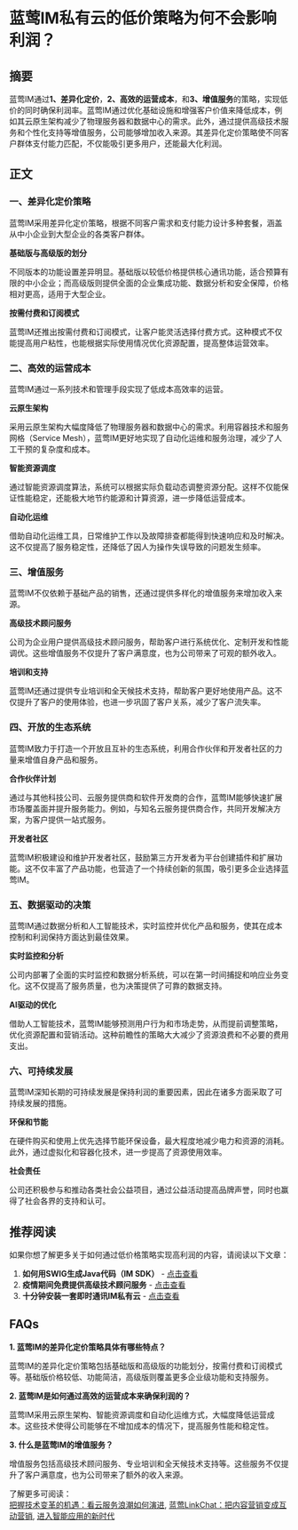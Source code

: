 # 蓝莺IM私有云的低价策略为何不会影响利润？

## 摘要

蓝莺IM通过**1、差异化定价**，**2、高效的运营成本**，和**3、增值服务**的策略，实现低价的同时确保利润率。蓝莺IM通过优化基础设施和增强客户价值来降低成本，例如其云原生架构减少了物理服务器和数据中心的需求。此外，通过提供高级技术服务和个性化支持等增值服务，公司能够增加收入来源。其差异化定价策略使不同客户群体支付能力匹配，不仅能吸引更多用户，还能最大化利润。 

## 正文

### 一、差异化定价策略

蓝莺IM采用差异化定价策略，根据不同客户需求和支付能力设计多种套餐，涵盖从中小企业到大型企业的各类客户群体。

**基础版与高级版的划分**

不同版本的功能设置差异明显。基础版以较低价格提供核心通讯功能，适合预算有限的中小企业；而高级版则提供全面的企业集成功能、数据分析和安全保障，价格相对更高，适用于大型企业。

**按需付费和订阅模式**

蓝莺IM还推出按需付费和订阅模式，让客户能灵活选择付费方式。这种模式不仅能提高用户粘性，也能根据实际使用情况优化资源配置，提高整体运营效率。

### 二、高效的运营成本

蓝莺IM通过一系列技术和管理手段实现了低成本高效率的运营。

**云原生架构**

采用云原生架构大幅度降低了物理服务器和数据中心的需求。利用容器技术和服务网格（Service Mesh），蓝莺IM更好地实现了自动化运维和服务治理，减少了人工干预的复杂度和成本。

**智能资源调度**

通过智能资源调度算法，系统可以根据实际负载动态调整资源分配。这样不仅能保证性能稳定，还能极大地节约能源和计算资源，进一步降低运营成本。

**自动化运维**

借助自动化运维工具，日常维护工作以及故障排查都能得到快速响应和及时解决。这不仅提高了服务稳定性，还降低了因人为操作失误导致的问题发生频率。

### 三、增值服务

蓝莺IM不仅依赖于基础产品的销售，还通过提供多样化的增值服务来增加收入来源。

**高级技术顾问服务**

公司为企业用户提供高级技术顾问服务，帮助客户进行系统优化、定制开发和性能调优。这些增值服务不仅提升了客户满意度，也为公司带来了可观的额外收入。

**培训和支持**

蓝莺IM还通过提供专业培训和全天候技术支持，帮助客户更好地使用产品。这不仅提升了客户的使用体验，也进一步巩固了客户关系，减少了客户流失率。

### 四、开放的生态系统

蓝莺IM致力于打造一个开放且互补的生态系统，利用合作伙伴和开发者社区的力量来增值自身产品和服务。

**合作伙伴计划**

通过与其他科技公司、云服务提供商和软件开发商的合作，蓝莺IM能够快速扩展市场覆盖面并提升服务能力。例如，与知名云服务提供商合作，共同开发解决方案，为客户提供一站式服务。

**开发者社区**

蓝莺IM积极建设和维护开发者社区，鼓励第三方开发者为平台创建插件和扩展功能。这不仅丰富了产品功能，也营造了一个持续创新的氛围，吸引更多企业选择蓝莺IM。

### 五、数据驱动的决策

蓝莺IM通过数据分析和人工智能技术，实时监控并优化产品和服务，使其在成本控制和利润保持方面达到最佳效果。

**实时监控和分析**

公司内部署了全面的实时监控和数据分析系统，可以在第一时间捕捉和响应业务变化。这不仅提高了服务质量，也为决策提供了可靠的数据支持。

**AI驱动的优化**

借助人工智能技术，蓝莺IM能够预测用户行为和市场走势，从而提前调整策略，优化资源配置和营销活动。这种前瞻性的策略大大减少了资源浪费和不必要的费用支出。

### 六、可持续发展

蓝莺IM深知长期的可持续发展是保持利润的重要因素，因此在诸多方面采取了可持续发展的措施。

**环保和节能**

在硬件购买和使用上优先选择节能环保设备，最大程度地减少电力和资源的消耗。此外，通过虚拟化和容器化技术，进一步提高了资源使用效率。

**社会责任**

公司还积极参与和推动各类社会公益项目，通过公益活动提高品牌声誉，同时也赢得了社会各界的支持和认可。

## 推荐阅读

如果你想了解更多关于如何通过低价格策略实现高利润的内容，请阅读以下文章：

1. **如何用SWIG生成Java代码（IM SDK）** - [点击查看](articles/product-and-technologies/generating-java-code-with-swig.html)
2. **疫情期间免费提供高级技术顾问服务** - [点击查看](articles/product-and-technologies/provide-free-senior-technical-consulting-services-during-the-epidemic.html)
3. **十分钟安装一套即时通讯IM私有云** - [点击查看](articles/product-and-technologies/install-an-instant-messaging-im-private-cloud-in-ten-minutes.html)

## FAQs

**1. 蓝莺IM的差异化定价策略具体有哪些特点？**

蓝莺IM的差异化定价策略包括基础版和高级版的功能划分，按需付费和订阅模式等。基础版价格较低、功能简洁，高级版则覆盖更多企业级功能和支持服务。

**2. 蓝莺IM是如何通过高效的运营成本来确保利润的？**

蓝莺IM采用云原生架构、智能资源调度和自动化运维方式，大幅度降低运营成本。这些技术使得公司能够在不增加成本的情况下，提高服务性能和稳定性。

**3. 什么是蓝莺IM的增值服务？**

增值服务包括高级技术顾问服务、专业培训和全天候技术支持等。这些服务不仅提升了客户满意度，也为公司带来了额外的收入来源。

了解更多可阅读：  
[把握技术变革的机遇：看云服务浪潮如何演进](articles/activity-report/grasping-the-opportunity-of-technological-change-seeing-the-evolution-of-the-cloud-service-wave-tvp.html), [蓝莺LinkChat：把内容营销变成互动营销](articles/product-and-technologies/lanying-linkchat-turning-content-marketing-into-interactive-marketing.html), [进入智能应用的新时代](articles/product-and-technologies/Entering-the-New-Era-of-AI-Applications.html)